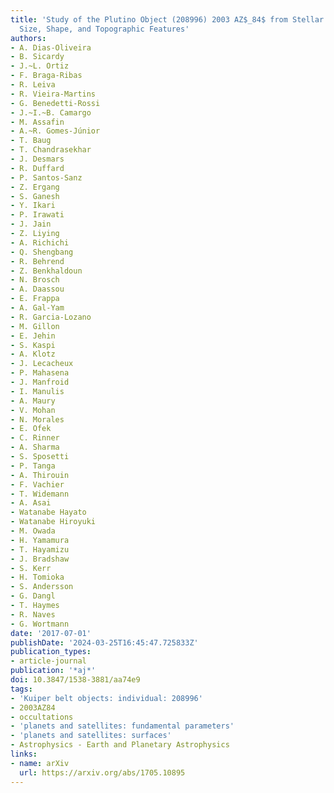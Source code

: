 ```yaml
---
title: 'Study of the Plutino Object (208996) 2003 AZ$_84$ from Stellar Occultations:
  Size, Shape, and Topographic Features'
authors:
- A. Dias-Oliveira
- B. Sicardy
- J.~L. Ortiz
- F. Braga-Ribas
- R. Leiva
- R. Vieira-Martins
- G. Benedetti-Rossi
- J.~I.~B. Camargo
- M. Assafin
- A.~R. Gomes-Júnior
- T. Baug
- T. Chandrasekhar
- J. Desmars
- R. Duffard
- P. Santos-Sanz
- Z. Ergang
- S. Ganesh
- Y. Ikari
- P. Irawati
- J. Jain
- Z. Liying
- A. Richichi
- Q. Shengbang
- R. Behrend
- Z. Benkhaldoun
- N. Brosch
- A. Daassou
- E. Frappa
- A. Gal-Yam
- R. Garcia-Lozano
- M. Gillon
- E. Jehin
- S. Kaspi
- A. Klotz
- J. Lecacheux
- P. Mahasena
- J. Manfroid
- I. Manulis
- A. Maury
- V. Mohan
- N. Morales
- E. Ofek
- C. Rinner
- A. Sharma
- S. Sposetti
- P. Tanga
- A. Thirouin
- F. Vachier
- T. Widemann
- A. Asai
- Watanabe Hayato
- Watanabe Hiroyuki
- M. Owada
- H. Yamamura
- T. Hayamizu
- J. Bradshaw
- S. Kerr
- H. Tomioka
- S. Andersson
- G. Dangl
- T. Haymes
- R. Naves
- G. Wortmann
date: '2017-07-01'
publishDate: '2024-03-25T16:45:47.725833Z'
publication_types:
- article-journal
publication: '*aj*'
doi: 10.3847/1538-3881/aa74e9
tags:
- 'Kuiper belt objects: individual: 208996'
- 2003AZ84
- occultations
- 'planets and satellites: fundamental parameters'
- 'planets and satellites: surfaces'
- Astrophysics - Earth and Planetary Astrophysics
links:
- name: arXiv
  url: https://arxiv.org/abs/1705.10895
---
```

